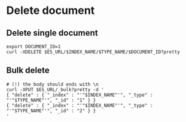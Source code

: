#  Delete document

## Delete single document
```
export DOCUMENT_ID=1
curl -XDELETE $ES_URL/$INDEX_NAME/$TYPE_NAME/$DOCUMENT_ID?pretty
```

## Bulk delete
```
# (!) the body should ends with \n
curl -XPUT $ES_URL/_bulk?pretty -d '
{ "delete" : { "_index" : "'"$INDEX_NAME"'", "_type" : "'"$TYPE_NAME"'", "_id" : "1" } }
{ "delete" : { "_index" : "'"$INDEX_NAME"'", "_type" : "'"$TYPE_NAME"'", "_id" : "2" } }
'
```
